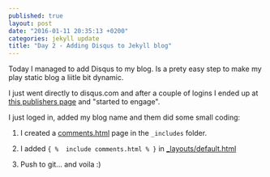 ```yaml
---
published: true
layout: post
date: "2016-01-11 20:35:13 +0200"
categories: jekyll update
title: "Day 2 - Adding Disqus to Jekyll blog"
---
```





Today I managed to add Disqus to my blog. Is a prety easy step to make my play static blog a liitle bit dynamic.

I just went directly to disqus.com and after a couple of logins I ended up at [this publishers page](https://publishers.disqus.com/engage) and "started to engage".

I just loged in, added my blog name and them did some small coding:

1. I created a [comments.html](https://github.com/melaniaandrisan/melaniaandrisan.github.io/blob/master/_includes/comments.html) page in the `_includes` folder.

2. I added `{ %  include comments.html % }` in [_layouts/default.html](https://github.com/melaniaandrisan/melaniaandrisan.github.io/blob/master/_layouts/default.html)

3. Push to git... and voila :)
